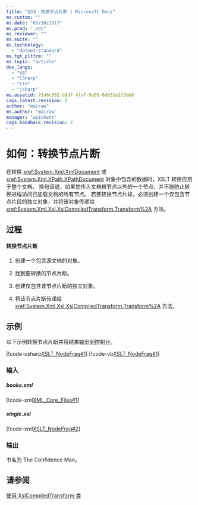 ```yaml
---
title: "如何：转换节点片断 | Microsoft Docs"
ms.custom: ""
ms.date: "03/30/2017"
ms.prod: ".net"
ms.reviewer: ""
ms.suite: ""
ms.technology: 
  - "dotnet-standard"
ms.tgt_pltfrm: ""
ms.topic: "article"
dev_langs: 
  - "VB"
  - "CSharp"
  - "C++"
  - "jsharp"
ms.assetid: 73a6c582-b9d7-4fa7-9a05-6d931e1f3de8
caps.latest.revision: 2
author: "mairaw"
ms.author: "mairaw"
manager: "wpickett"
caps.handback.revision: 2
---
```

# 如何：转换节点片断
在转换 <xref:System.Xml.XmlDocument> 或 <xref:System.Xml.XPath.XPathDocument> 对象中包含的数据时，XSLT 转换应用于整个文档。  换句话说，如果您传入文档根节点以外的一个节点，并不能防止转换进程访问已加载文档的所有节点。  若要转换节点片段，必须创建一个仅包含节点片段的独立对象，并将该对象传递给 <xref:System.Xml.Xsl.XslCompiledTransform.Transform%2A> 方法。  
  
## 过程  
  
#### 转换节点片断  
  
1.  创建一个包含源文档的对象。  
  
2.  找到要转换的节点片断。  
  
3.  创建仅包含该节点片断的独立对象。  
  
4.  将该节点片断传递给 <xref:System.Xml.Xsl.XslCompiledTransform.Transform%2A> 方法。  
  
## 示例  
 以下示例转换节点片断并将结果输出到控制台。  
  
 [!code-csharp[XSLT_NodeFrag#1](../../../../samples/snippets/csharp/VS_Snippets_Data/XSLT_NodeFrag/CS/xslt_frag.cs#1)]
 [!code-vb[XSLT_NodeFrag#1](../../../../samples/snippets/visualbasic/VS_Snippets_Data/XSLT_NodeFrag/VB/xslt_frag.vb#1)]  
  
### 输入  
  
##### books.xml  
 [!code-xml[XML_Core_Files#1](../../../../samples/snippets/xml/VS_Snippets_Data/XML_Core_Files/XML/books.xml#1)]  
  
##### single.xsl  
 [!code-xml[XSLT_NodeFrag#2](../../../../samples/snippets/xml/VS_Snippets_Data/XSLT_NodeFrag/XML/single.xsl#2)]  
  
### 输出  
 书名为 The Confidence Man。  
  
## 请参阅  
 [使用 XslCompiledTransform 类](../../../../docs/standard/data/xml/using-the-xslcompiledtransform-class.md)